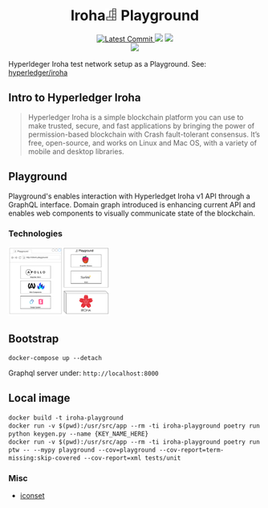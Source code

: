<h1 align="center">
    <strong>Iroha<img height="24px;" src="logo.svg" alt="Iroha Playground" /> Playground</strong>
</h1>
<p align="center">
    <a href="https://github.com/dmtrs/iroha-playground" target="_blank">
        <img src="https://img.shields.io/github/last-commit/dmtrs/iroha-playground" alt="Latest Commit">
    </a>
        <img src="https://img.shields.io/github/workflow/status/dmtrs/iroha-playground/Test">
        <img src="https://img.shields.io/codecov/c/github/dmtrs/iroha-playground">
    <br />
    <img src="https://img.shields.io/github/license/dmtrs/iroha-playground">
</p>

Hyperldeger Iroha test network setup as a Playground. 
See: [hyperledger/iroha](https://github.com/hyperledger/iroha)

## Intro to Hyperledger Iroha

> Hyperledger Iroha is a simple blockchain platform you can use to make trusted, secure, and fast applications by bringing the power of permission-based blockchain with Crash fault-tolerant consensus. It’s free, open-source, and works on Linux and Mac OS, with a variety of mobile and desktop libraries. 

## Playground

Playground's enables interaction with Hyperledget Iroha v1 API through a GraphQL interface. Domain graph introduced is enhancing current API and enables web components to visually communicate state of the blockchain.

### Technologies

<img src="project_technologies.png" alt="Apollo Web Client, Apollo Elements, Lit, Carbon Design System, Storybook, Strawbeery GraphQL, Starlette, Hyperledger Iroha" style="max-width:40%;/*! align-content: center; */margin: 0 auto;">

## Bootstrap

```
docker-compose up --detach
```

Graphql server under: `http://localhost:8000`

## Local image

```
docker build -t iroha-playground
docker run -v $(pwd):/usr/src/app --rm -ti iroha-playground poetry run python keygen.py --name {KEY_NAME_HERE}
docker run -v $(pwd):/usr/src/app --rm -ti iroha-playground poetry run ptw -- --mypy playground --cov=playground --cov-report=term-missing:skip-covered --cov-report=xml tests/unit
```

### Misc
- [iconset](https://www.iconfinder.com/iconsets/kid-playground-and-toys)

